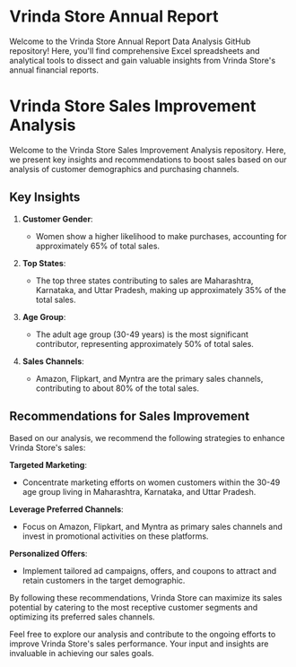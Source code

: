 # Vrinda Store Annual Report
 Welcome to the Vrinda Store Annual Report Data Analysis GitHub repository! Here, you'll find comprehensive Excel spreadsheets and analytical tools to dissect and gain valuable insights from Vrinda Store's annual financial reports.


# Vrinda Store Sales Improvement Analysis

Welcome to the Vrinda Store Sales Improvement Analysis repository. Here, we present key insights and recommendations to boost sales based on our analysis of customer demographics and purchasing channels.

## Key Insights

1. **Customer Gender**:
   - Women show a higher likelihood to make purchases, accounting for approximately 65% of total sales.

2. **Top States**:
   - The top three states contributing to sales are Maharashtra, Karnataka, and Uttar Pradesh, making up approximately 35% of the total sales.

3. **Age Group**:
   - The adult age group (30-49 years) is the most significant contributor, representing approximately 50% of total sales.

4. **Sales Channels**:
   - Amazon, Flipkart, and Myntra are the primary sales channels, contributing to about 80% of the total sales.

## Recommendations for Sales Improvement

Based on our analysis, we recommend the following strategies to enhance Vrinda Store's sales:

**Targeted Marketing**:
   - Concentrate marketing efforts on women customers within the 30-49 age group living in Maharashtra, Karnataka, and Uttar Pradesh.

**Leverage Preferred Channels**:
   - Focus on Amazon, Flipkart, and Myntra as primary sales channels and invest in promotional activities on these platforms.

**Personalized Offers**:
   - Implement tailored ad campaigns, offers, and coupons to attract and retain customers in the target demographic.

By following these recommendations, Vrinda Store can maximize its sales potential by catering to the most receptive customer segments and optimizing its preferred sales channels.

Feel free to explore our analysis and contribute to the ongoing efforts to improve Vrinda Store's sales performance. Your input and insights are invaluable in achieving our sales goals.
